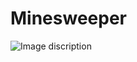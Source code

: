 # Minesweeper
![Image discription](https://github.com/Q1we1L1/img-storage/blob/main/Minesweeper.png)
